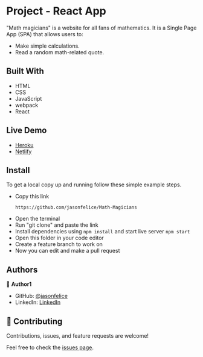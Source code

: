 # Project - React App
"Math magicians" is a website for all fans of mathematics. It is a Single Page App (SPA) that allows users to:
- Make simple calculations.
- Read a random math-related quote.
## Built With

- HTML
- CSS
- JavaScript
- webpack
- React

## Live Demo
- [Heroku](https://infinite-ocean-67742.herokuapp.com/)
- [Netlify](https://6298a4dcc09865071e22857b--luxury-salmiakki-c12cfc.netlify.app/)

## Install

To get a local copy up and running follow these simple example steps.
- Copy this link
  ```
  https://github.com/jasonfelice/Math-Magicians
- Open the terminal
- Run "git clone" and paste the link
- Install dependencies using `npm install` and start live server `npm start`
- Open this folder in your code editor
- Create a feature branch to work on
- Now you can edit and make a pull request

## Authors

👤 **Author1**

- GitHub: [@jasonfelice](https://github.com/jasonfelice)
- LinkedIn: [LinkedIn](https://www.linkedin.com/in/jason-felice-11a5a622b/)

## 🤝 Contributing

Contributions, issues, and feature requests are welcome!

Feel free to check the [issues page](../../issues/).

